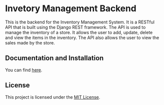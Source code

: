 # Invetory Management Backend
This is the backend for the Inventory Management System. It is a RESTful API that is built using the Django REST framework. The API is used to manage the inventory of a store. It allows the user to add, update, delete and view the items in the inventory. The API also allows the user to view the sales made by the store.

## Documentation and Installation
You can find   [here](https://galradia.github.io/GalRadia.github.io-Android-Seminar/).

## License
This project is licensed under the [MIT License](LICENSE).
